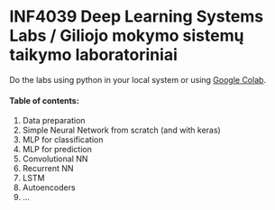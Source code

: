 # INF4039 Deep Learning Systems Labs / Giliojo mokymo sistemų taikymo laboratoriniai

Do the labs using python in your local system or using [Google Colab](https://colab.research.google.com/).

#### Table of contents:

1. Data preparation
2. Simple Neural Network from scratch (and with keras)
3. MLP for classification
4. MLP for prediction
5. Convolutional NN
6. Recurrent NN
7. LSTM
8. Autoencoders
9. ...

